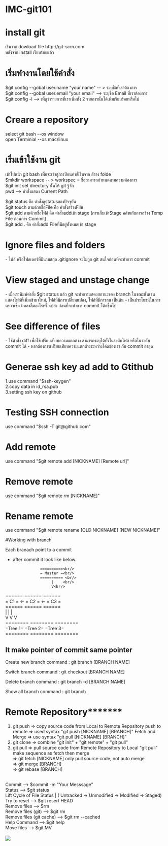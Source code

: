 # IMC-git101
<h1>install git</h1>
เร่ิมจาก dowload   file  http://git-scm.com </br>
หลังจาก install เรียบร้อยแล้ว  </br>
<h1>เริ่มทำงานโดยใช้คำสั่ง</h1>
$git config --gobal user.name "your name" -- > ระบุชื่อที่เราต้องการ </br>
$git config --gobal user.email "your email" --> ระบุชื่อ Email ที่เราต้องการ </br>
$git config -l --> เพื่ดูว่ารายการที่เราเพิ่มทั้ง 2 รายการนั้นได้เพิ่มเรียบร้อยหรือไม่ </br>
<h1>Creare a repository</h1>
select git bash --os window </br>
open Terminial --os mac/linux </br>
<h1>เริ่มเข้าใช้งาน git </h1>
เข้าไปหน้า git bash เพื่อจะเข้าสู่การป้อนคำสั่เริ่มจาก ส้ราง folde </br>
$mkdir workspace -- > workspec = ชื่อสามารถกำหนดตามความต้องการ  </br>
$git init set directory นั้้นให้ git รู้จัก </br>
pwd  --> คำสั่งแสดง Current Path</br>

﻿$git status คือ คำสั่งดูstatusของปัจจุบัน  </br>
$git touch ตามด้วยชื่อFile คือ คำสั่งสร้างFile </br>
$git add ตามด้วยชื่อไฟล์  คือ คำสั่งaddเข้า stage (การเก็บเข้าStage คล้ายกับการสร้าง Temp File ก่อนการ Commit)  </br>
$git add . คือ คำสั่งadd Fileที่มีอยู่ทั้งหมดเข้า stage </br>

<h1>Ignore files and folders</h1>
- ไฟล์ หรือโฟลเดอร์ที่มีนามสกุล .gitignore จะไม่ถูก git สนใจก่อนที่จะทำการ commit

<h1>View staged and unstage change</h1>
- เมื่อเราพิมพ์คำสั่ง $git status แล้ว git จะทำการแสดงสถานะของ branch ในขณะนั้นเช่น แสดงไฟล์ที่เพิ่มเข้ามาใหม่, ไฟล์ที่มีการเปลี่ยนแปลง, ไฟล์ที่มีการลบ เป็นต้น
- เป็นประโยชน์ในการตรวจเช็คว่าหลงลืมอะไรหรือเปล่า ก่อนที่จะทำการ commit โค้ดขึ้นไป

<h1>See difference of files</h1>
- ใช้คำสั่ง diff เพื่อใช้เปรียบเทียบความแตกต่าง สามารถระบุได้ทั้งในระดับไฟล์ หรือในระดับ commit ได้
- หากต้องการเปรียบเทียบความแตกต่างระหว่างโค้ดของเรา กับ commit ล่าสุด

<h1>Generae ssh key ad add to Gtithub</h1>
1.use command "$ssh-keygen" <br/>
2.copy data in id_rsa.pub <br/>
3.setting ssh key on github <br/>

<h1>Testing SSH connection</h1>
use command "$ssh -T git@github.com" <br/>

<h1>Add remote</h1>
use command "$git remote add [NICKNAME] [Remote url]" <br/>

<h1>Remove remote</h1>
use command "$git remote rm [NICKNAME]" <br/>

<h1>Rename remote</h1>
use command "$git remote rename [OLD NICKNAME] [NEW NICKNAME]" <br/>

#Working with branch

Each branach point to a commit
- after commit it look like  below.

                  ==========<br/>
                  = Master =<br/>
                  ========== <br/>
                       |	<br/>
                       V<br/>
======    ======    ======<br/>
= C1 = <- = C2 = <- = C3 =<br/>
======    ======    ======<br/>
   |         |         |<br/>
   V	     V         V<br/>
======== ========  ========<br/>
=Tree 1= =Tree 2=  =Tree 3=<br/>
======== ========  ========<br/>

It make pointer of commit same pointer
----------------------------------------

Create new branch
command : git branch [BRANCH NAME]

Switch branch
command : git checkout [BRANCH NAME]

Delete branch
command : git branch -d [BRANCH NAME]

Show all branch
command : git branch

<h1>Remote Repository*******</h1>

1) git push => copy source code from Local to Remote Repository
    push to remote => used syntax "git push [NICKNAME] [BRANCH]"
    Fetch and Merge => use syntax "git pull [NICKNAME] [BRANCH]"<br/>
2) git clone => combine "git init" + "git remote" + "git pull"<br>
3) git pull => pull source code from Remote Repository to Local
    "git pull" make sequence as fetch then merge<br/>
    => git fetch [NICKNAME] only pull source code, not auto merge<br/>
    => git merge [BRANCH]<br/>
	=> git rebase [BRANCH]<br/> 

<br/>
Commit --> $commit -m "Your Messsage"<br/>
Status --> $git status<br/>
Lift Cycle of File Status | ( Untracked -> Unmodified -> Modified -> Staged)<br/>
Try to reset --> $git resert HEAD <file><br/>
Remove files --> $rm <file><br/>
Remove files (git) --> $git rm <file><br/>
Remove files (git cache) --> $git rm --cached <file><br/>
Help Command --> $git help <COMMAND><br/>
Move files --> $git MV <NAME> <NEW NAME><br/>
<br/>

<img src="https://fbcdn-sphotos-e-a.akamaihd.net/hphotos-ak-xta1/v/t1.0-9/12106758_616016458545698_2281685477610694246_n.jpg?oh=397b045e98cb10671e962b84bacca812&oe=57577EAB&__gda__=1468672034_b063312705848bfcbd624b3c6a0ab18d"/>
